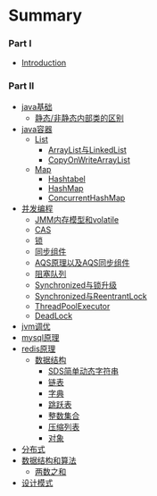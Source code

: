 # Summary

### Part I
* [Introduction](README.md)

### Part II
* [java基础]()
    * [静态/非静态内部类的区别](java基础/1.静态内部类的区别.md)    
* [java容器]()
    * [List]()
        * [ArrayList与LinkedList](java容器/List/1.ArrayList与LinkedList.md)
        * [CopyOnWriteArrayList](java容器/List/2.CopyOnWriteArrayList.md)
    * [Map]()
        * [Hashtabel](java容器/Map/1.Hashtabel.md)
        * [HashMap](java容器/Map/2.HashMap.md)
        * [ConcurrentHashMap](java容器/Map/3.ConcurrentHashMap.md)
* [并发编程]()
    * [JMM内存模型和volatile](并发编程/1.JMM内存模型和volatile.md)
    * [CAS](并发编程/2.CAS.md)
    * [锁](并发编程/3.锁.md)
    * [同步组件](并发编程/4.CountDownLatch、CyclicBarrier、Semaphore.md)
    * [AQS原理以及AQS同步组件](并发编程/5.AQS原理以及AQS同步组件.md)
    * [阻塞队列](并发编程/6.阻塞队列.md)
    * [Synchronized与锁升级](并发编程/7.Synchronized与锁升级.md)
    * [Synchronized与ReentrantLock](并发编程/8.Synchronized与ReentrantLock.md)
    * [ThreadPoolExecutor](并发编程/9.ThreadPoolExecutor.md)
    * [DeadLock](并发编程/10.DeadLock.md)
* [jvm调优]()
* [mysql原理]()
* [redis原理]()
    * [数据结构]()
        * [SDS简单动态字符串](redis原理/数据结构/1.简单动态字符串.md)
        * [链表](redis原理/数据结构/2.链表.md)
        * [字典](redis原理/数据结构/3.字典.md)
        * [跳跃表](redis原理/数据结构/4.跳跃表.md)
        * [整数集合](redis原理/数据结构/5.整数集合.md)
        * [压缩列表](redis原理/数据结构/6.压缩列表.md)
        * [对象](redis原理/数据结构/7.对象.md)
* [分布式]()
* [数据结构和算法]()
    * [两数之和](数据结构与算法/1.两数之和.md)
* [设计模式]()

